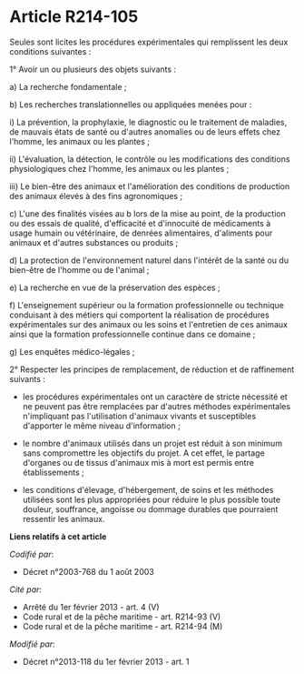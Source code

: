 # Article R214-105

Seules sont licites les procédures expérimentales qui remplissent les deux conditions suivantes : 

1° Avoir un ou plusieurs des objets suivants : 

a) La recherche fondamentale ; 

b) Les recherches translationnelles ou appliquées menées pour : 

i) La prévention, la prophylaxie, le diagnostic ou le traitement de maladies, de mauvais états de santé ou d'autres anomalies
ou de leurs effets chez l'homme, les animaux ou les plantes ; 

ii) L'évaluation, la détection, le contrôle ou les modifications des conditions physiologiques chez l'homme, les animaux ou
les plantes ; 

iii) Le bien-être des animaux et l'amélioration des conditions de production des animaux élevés à des fins agronomiques ; 

c) L'une des finalités visées au b lors de la mise au point, de la production ou des essais de qualité, d'efficacité et
d'innocuité de médicaments à usage humain ou vétérinaire, de denrées alimentaires, d'aliments pour animaux et d'autres
substances ou produits ; 

d) La protection de l'environnement naturel dans l'intérêt de la santé ou du bien-être de l'homme ou de l'animal ; 

e) La recherche en vue de la préservation des espèces ; 

f) L'enseignement supérieur ou la formation professionnelle ou technique conduisant à des métiers qui comportent la
réalisation de procédures expérimentales sur des animaux ou les soins et l'entretien de ces animaux ainsi que la formation
professionnelle continue dans ce domaine ; 

g) Les enquêtes médico-légales ; 

2° Respecter les principes de remplacement, de réduction et de raffinement suivants : 

- les procédures expérimentales ont un caractère de stricte nécessité et ne peuvent pas être remplacées par d'autres méthodes
expérimentales n'impliquant pas l'utilisation d'animaux vivants et susceptibles d'apporter le même niveau d'information ; 

- le nombre d'animaux utilisés dans un projet est réduit à son minimum sans compromettre les objectifs du projet. A cet
effet, le partage d'organes ou de tissus d'animaux mis à mort est permis entre établissements ; 

- les conditions d'élevage, d'hébergement, de soins et les méthodes utilisées sont les plus appropriées pour réduire le plus
possible toute douleur, souffrance, angoisse ou dommage durables que pourraient ressentir les animaux.

**Liens relatifs à cet article**

_Codifié par_:

  - Décret n°2003-768 du 1 août 2003

_Cité par_:

  - Arrêté du 1er février 2013 - art. 4 (V)
  - Code rural et de la pêche maritime - art. R214-93 (V)
  - Code rural et de la pêche maritime - art. R214-94 (M)

_Modifié par_:

  - Décret n°2013-118 du 1er février 2013 - art. 1
